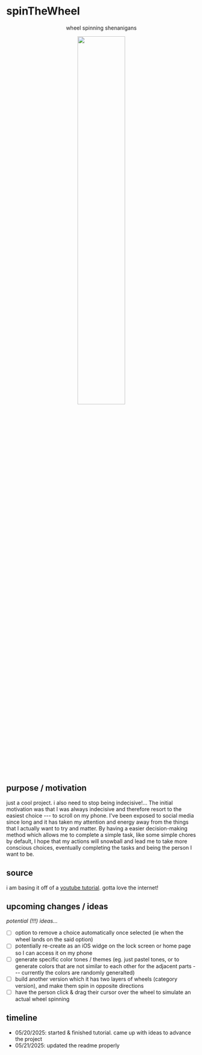 # spinTheWheel

<p align="center">
    wheel spinning shenanigans
<p/>
<p align="center">
  <img src="https://github.com/user-attachments/assets/95a2dd6d-cd19-42db-9c6f-a2b3bc84adf9" width="50%" height="50%" />
</p>

## purpose / motivation
just a cool project. i also need to stop being indecisive!... The initial motivation was that I was always indecisive and therefore resort to the easiest choice --- to scroll on my phone. I've been exposed to social media since long and it has taken my attention and energy away from the things that I actually want to try and matter. By having a easier decision-making method which allows me to complete a simple task, like some simple chores by default, I hope that my actions will snowball and lead me to take more conscious choices, eventually completing the tasks and being the person I want to be. 

## source
i am basing it off of a [youtube tutorial](https://youtu.be/-FNm58Z9GHM?si=nab7WdWw4G7CO9vj). gotta love the internet! 

## upcoming changes / ideas
_potential (!!!) ideas..._
- [ ] option to remove a choice automatically once selected (ie when the wheel lands on the said option)
- [ ] potentially re-create as an iOS widge on the lock screen or home page so I can access it on my phone
- [ ] generate specific color tones / themes (eg. just pastel tones, or to generate colors that are not similar to each other for the adjacent parts --- currently the colors are randomly generalted)
- [ ] build another version which it has two layers of wheels (category version), and make them spin in opposite directions
- [ ] have the person click & drag their cursor over the wheel to simulate an actual wheel spinning

## timeline
- 05/20/2025: started & finished tutorial. came up with ideas to advance the project
- 05/21/2025: updated the readme properly
